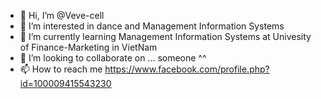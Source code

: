 - 👋 Hi, I’m @Veve-cell
- 👀 I’m interested in dance and Management Information Systems
- 🌱 I’m currently learning Management Information Systems at Univesity of Finance-Marketing in VietNam
- 💞️ I’m looking to collaborate on ... someone ^^
- 📫 How to reach me https://www.facebook.com/profile.php?id=100009415543230

<!---
Veve-cell/Veve-cell is a ✨ special ✨ repository because its `README.md` (this file) appears on your GitHub profile.
You can click the Preview link to take a look at your changes.
--->
